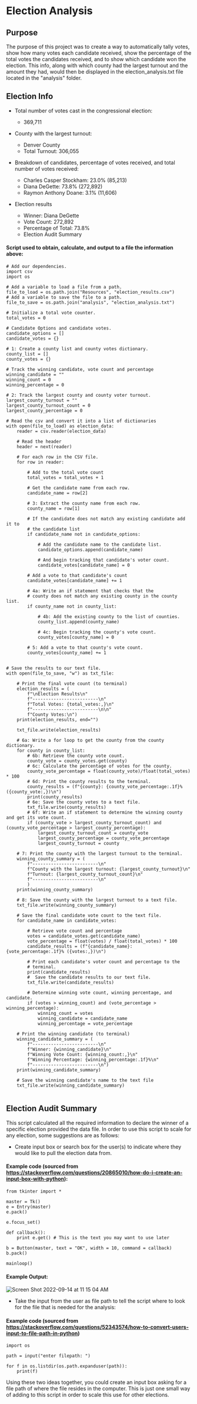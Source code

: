 # Election Analysis

## Purpose

The purpose of this project was to create a way to automatically tally votes, show how many votes each candidate received, show the percentage of the total votes the candidates received, and to show which candidate won the election. This info, along with which county had the largest turnout and the amount they had, would then be displayed in the election_analysis.txt file located in the "analysis" folder.

## Election Info

* Total number of votes cast in the congressional election:
  * 369,711

* County with the largest turnout:
  * Denver County
  * Total Turnout: 306,055

* Breakdown of candidates, percentage of votes received, and total number of votes received:  
  * Charles Casper Stockham: 23.0% (85,213)
  * Diana DeGette: 73.8% (272,892)
  * Raymon Anthony Doane: 3.1% (11,606)

* Election results
  * Winner: Diana DeGette
  * Vote Count: 272,892
  * Percentage of Total: 73.8%
  * Election Audit Summary

#### Script used to obtain, calculate, and output to a file the information above:

```
# Add our dependencies.
import csv
import os

# Add a variable to load a file from a path.
file_to_load = os.path.join("Resources", "election_results.csv")
# Add a variable to save the file to a path.
file_to_save = os.path.join("analysis", "election_analysis.txt")

# Initialize a total vote counter.
total_votes = 0

# Candidate Options and candidate votes.
candidate_options = []
candidate_votes = {}

# 1: Create a county list and county votes dictionary.
county_list = []
county_votes = {}

# Track the winning candidate, vote count and percentage
winning_candidate = ""
winning_count = 0
winning_percentage = 0

# 2: Track the largest county and county voter turnout.
largest_county_turnout = ""
largest_county_turnout_count = 0
largest_county_percentage = 0

# Read the csv and convert it into a list of dictionaries
with open(file_to_load) as election_data:
    reader = csv.reader(election_data)

    # Read the header
    header = next(reader)

    # For each row in the CSV file.
    for row in reader:

        # Add to the total vote count
        total_votes = total_votes + 1

        # Get the candidate name from each row.
        candidate_name = row[2]

        # 3: Extract the county name from each row.
        county_name = row[1]

        # If the candidate does not match any existing candidate add it to
        # the candidate list
        if candidate_name not in candidate_options:

            # Add the candidate name to the candidate list.
            candidate_options.append(candidate_name)

            # And begin tracking that candidate's voter count.
            candidate_votes[candidate_name] = 0

        # Add a vote to that candidate's count
        candidate_votes[candidate_name] += 1

        # 4a: Write an if statement that checks that the
        # county does not match any existing county in the county list.
        if county_name not in county_list:

            # 4b: Add the existing county to the list of counties.
            county_list.append(county_name)

            # 4c: Begin tracking the county's vote count.
            county_votes[county_name] = 0

        # 5: Add a vote to that county's vote count.
        county_votes[county_name] += 1


# Save the results to our text file.
with open(file_to_save, "w") as txt_file:

    # Print the final vote count (to terminal)
    election_results = (
        f"\nElection Results\n"
        f"-------------------------\n"
        f"Total Votes: {total_votes:,}\n"
        f"-------------------------\n\n"
        f"County Votes:\n")
    print(election_results, end="")

    txt_file.write(election_results)

    # 6a: Write a for loop to get the county from the county dictionary.
    for county in county_list:
        # 6b: Retrieve the county vote count.
        county_vote = county_votes.get(county)
        # 6c: Calculate the percentage of votes for the county.
        county_vote_percentage = float(county_vote)/float(total_votes) * 100
        # 6d: Print the county results to the terminal.
        county_results = (f"{county}: {county_vote_percentage:.1f}% ({county_vote:,})\n")
        print(county_results)
        # 6e: Save the county votes to a text file.
        txt_file.write(county_results)
        # 6f: Write an if statement to determine the winning county and get its vote count.
        if (county_vote > largest_county_turnout_count) and (county_vote_percentage > largest_county_percentage):
            largest_county_turnout_count = county_vote
            largest_county_percentage = county_vote_percentage
            largest_county_turnout = county

    # 7: Print the county with the largest turnout to the terminal.
    winning_county_summary = (
        f"-------------------------\n"
        f"County with the largest turnout: {largest_county_turnout}\n"
        f"Turnout: {largest_county_turnout_count}\n"
        f"-------------------------\n"
        )
    print(winning_county_summary)

    # 8: Save the county with the largest turnout to a text file.
    txt_file.write(winning_county_summary)

    # Save the final candidate vote count to the text file.
    for candidate_name in candidate_votes:

        # Retrieve vote count and percentage
        votes = candidate_votes.get(candidate_name)
        vote_percentage = float(votes) / float(total_votes) * 100
        candidate_results = (f"{candidate_name}: {vote_percentage:.1f}% ({votes:,})\n")

        # Print each candidate's voter count and percentage to the
        # terminal.
        print(candidate_results)
        #  Save the candidate results to our text file.
        txt_file.write(candidate_results)

        # Determine winning vote count, winning percentage, and candidate.
        if (votes > winning_count) and (vote_percentage > winning_percentage):
            winning_count = votes
            winning_candidate = candidate_name
            winning_percentage = vote_percentage

    # Print the winning candidate (to terminal)
    winning_candidate_summary = (
        f"-------------------------\n"
        f"Winner: {winning_candidate}\n"
        f"Winning Vote Count: {winning_count:,}\n"
        f"Winning Percentage: {winning_percentage:.1f}%\n"
        f"-------------------------\n")
    print(winning_candidate_summary)

    # Save the winning candidate's name to the text file
    txt_file.write(winning_candidate_summary)
    
```
  
## Election Audit Summary

This script calculated all the required information to declare the winner of a specific election provided the data file. In order to use this script to scale for any election, some suggestions are as follows:

* Create input box or search box for the user(s) to indicate where they would like to pull the election data from.
#### Example code (sourced from https://stackoverflow.com/questions/20865010/how-do-i-create-an-input-box-with-python):
```
from tkinter import *

master = Tk()
e = Entry(master)
e.pack()

e.focus_set()

def callback():
    print e.get() # This is the text you may want to use later

b = Button(master, text = "OK", width = 10, command = callback)
b.pack()

mainloop()
```
#### Example Output:

![Screen Shot 2022-09-14 at 11 15 04 AM](https://user-images.githubusercontent.com/58227052/190194615-0b711ac3-fa22-4e5a-a121-589ccd721ce8.png)

* Take the input from the user as file path to tell the script where to look for the file that is needed for the analysis:
#### Example code (sourced from https://stackoverflow.com/questions/52343574/how-to-convert-users-input-to-file-path-in-python)

```
import os

path = input("enter filepath: ")

for f in os.listdir(os.path.expanduser(path)):
    print(f)

```

Using these two ideas together, you could create an input box asking for a file path of where the file resides in the computer. This is just one small way of adding to this script in order to scale this use for other elections. 

